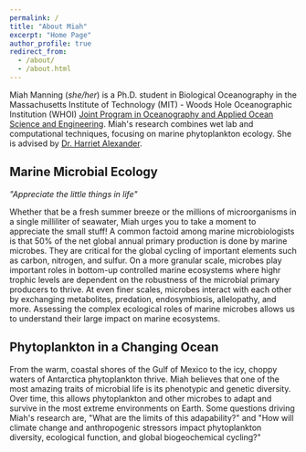 ```yaml
---
permalink: /
title: "About Miah"
excerpt: "Home Page"
author_profile: true
redirect_from: 
  - /about/
  - /about.html
---
```

Miah Manning (_she/her_) is a Ph.D. student in Biological Oceanography in the Massachusetts Institute of Technology (MIT) - Woods Hole Oceanographic Institution (WHOI) [Joint Program in Oceanography and Applied Ocean Science and Engineering](https://mit.whoi.edu/). Miah's research combines wet lab and computational techniques, focusing on marine phytoplankton ecology. She is advised by [Dr. Harriet Alexander](https://alexanderlabwhoi.github.io/).

Marine Microbial Ecology
---------
_"Appreciate the little things in life"_ 

Whether that be a fresh summer breeze or the millions of microorganisms in a single milliliter of seawater, Miah urges you to take a moment to appreciate the small stuff! A common factoid among marine microbiologists is that 50% of the net global annual primary production is done by marine microbes. They are critical for the global cycling of important elements such as carbon, nitrogen, and sulfur. On a more granular scale, microbes play important roles in bottom-up controlled marine ecosystems where highr trophic levels are dependent on the robustness of the microbial primary producers to thrive. At even finer scales, microbes interact with each other by exchanging metabolites, predation, endosymbiosis, allelopathy, and more. Assessing the complex ecological roles of marine microbes allows us to understand their large impact on marine ecosystems.

Phytoplankton in a Changing Ocean
---------
From the warm, coastal shores of the Gulf of Mexico to the icy, choppy waters of Antarctica phytoplankton thrive. Miah believes that one of the most amazing traits of microbial life is its phenotypic and genetic diversity. Over time, this allows phytoplankton and other microbes to adapt and survive in the most extreme environments on Earth. Some questions driving Miah's research are, "What are the limits of this adapability?" and "How will climate change and anthropogenic stressors impact phytoplankton diversity, ecological function, and global biogeochemical cycling?" 
